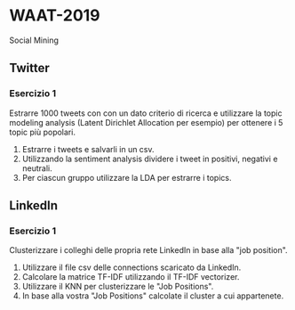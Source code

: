 # WAAT-2019

Social Mining

## Twitter


### Esercizio 1

Estrarre 1000 tweets con con un dato criterio di ricerca e utilizzare la topic modeling analysis
(Latent Dirichlet Allocation per esempio) per ottenere i 5 topic più popolari.

1. Estrarre i tweets e salvarli in un csv.
2. Utilizzando la sentiment analysis dividere i tweet in positivi, negativi e neutrali.
3. Per ciascun gruppo utilizzare la LDA per estrarre i topics.


## LinkedIn

### Esercizio 1

Clusterizzare i colleghi delle propria rete LinkedIn in base alla "job position". 


1. Utilizzare il file csv delle connections scaricato da LinkedIn.
2. Calcolare la matrice TF-IDF utilizzando il TF-IDF vectorizer.
3. Utilizzare il KNN per clusterizzare le "Job Positions".
4. In base alla vostra "Job Positions" calcolate il cluster a cui appartenete. 

